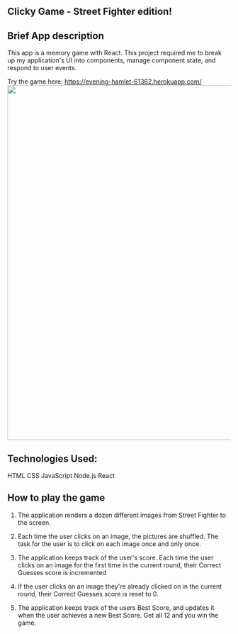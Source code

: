 ## Clicky Game - Street Fighter edition!

## Brief App description

This app is a memory game with React. This project required me to break up my application's UI into components, manage component state, and respond to user events.

Try the game here: https://evening-hamlet-61362.herokuapp.com/
<img src="https://i.imgur.com/SmWmNag.jpg" width="800px">


## Technologies Used:
HTML
CSS
JavaScript
Node.js
React

## How to play the game
1. The application renders a dozen different images from Street Fighter to the screen.

2. Each time the user clicks on an image, the pictures are shuffled. The task for the user is to click on each image once and only once.

3. The application keeps track of the user's score. Each time the user clicks on an image for the first time in the current round, their Correct Guesses score is incremented

4. If the user clicks on an image they're already clicked on in the current round, their Correct Guesses score is reset to 0.

5. The application keeps track of the users Best Score, and updates it when the user achieves a new Best Score. Get all 12 and you win the game.


